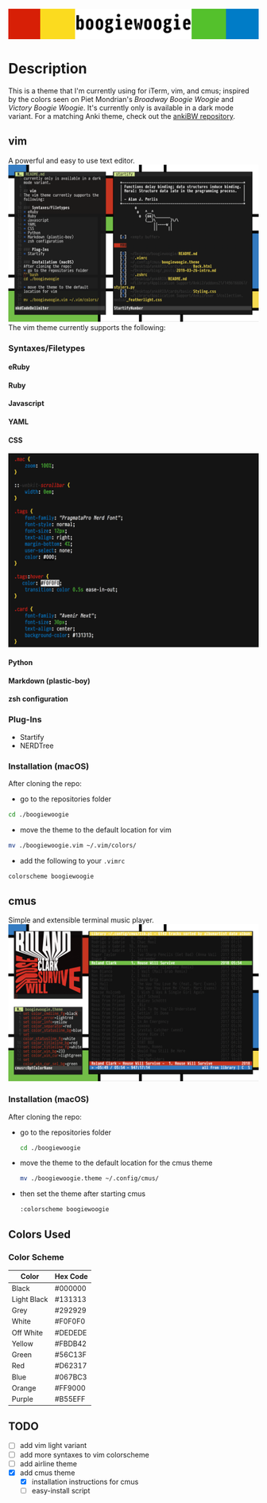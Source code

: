 ![boogiewoogie](/screenshots/boogiewoogieheader.png)

# Description
This is a theme that I'm currently using for iTerm, vim, and cmus; inspired by the colors seen on Piet Mondrian's *Broadway Boogie Woogie* and *Victory Boogie Woogie*. It's currently only is available in a dark mode variant. For a matching Anki theme, check out the [ankiBW repository](https://github.com/capaldo/ankiBW).

## vim
A powerful and easy to use text editor.
![vim](/screenshots/vim.png)
The vim theme currently supports the following:

### Syntaxes/Filetypes
#### eRuby
#### Ruby
#### Javascript
#### YAML
#### CSS
![css](/screenshots/css.png)
#### Python
#### Markdown (plastic-boy)
#### zsh configuration

### Plug-Ins
* Startify
* NERDTree

### Installation (macOS)
After cloning the repo:
* go to the repositories folder
```bash
cd ./boogiewoogie
```
* move the theme to the default location for vim
```bash
mv ./boogiewoogie.vim ~/.vim/colors/
```
* add the following to your `.vimrc`
```bash
colorscheme boogiewoogie
```
## cmus
Simple and extensible terminal music player.
![cmus](/screenshots/cmus.png)

### Installation (macOS)
After cloning the repo:
* go to the repositories folder
  ```bash
  cd ./boogiewoogie
  ```
* move the theme to the default location for the cmus theme
  ```bash
  mv ./boogiewoogie.theme ~/.config/cmus/
  ```
* then set the theme after starting cmus 
  ```bash
  :colorscheme boogiewoogie
  ```

## Colors Used
### Color Scheme 
| Color        | Hex Code |
| ------------ | -------- |
| Black        | #000000  |
| Light Black  | #131313  |
| Grey         | #292929  |
| White        | #F0F0F0  |
| Off White    | #DEDEDE  |
| Yellow       | #FBDB42  |
| Green        | #56C13F  |
| Red          | #D62317  |
| Blue         | #067BC3  |
| Orange       | #FF9000  |
| Purple       | #B55EFF  |

## TODO
- [ ] add vim light variant
- [ ] add more syntaxes to vim colorscheme
- [ ] add airline theme
- [x] add cmus theme
    - [x] installation instructions for cmus
    - [ ] easy-install script
